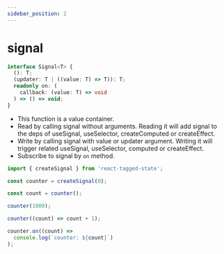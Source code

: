 ```yaml
---
sidebar_position: 2
---
```


# signal

```typescript
interface Signal<T> {
  (): T;
  (updater: T | ((value: T) => T)): T;
  readonly on: (
    callback: (value: T) => void
  ) => () => void;
}
```

- This function is a value container.
- Read by calling signal without arguments. Reading it will add signal to the deps of useSignal, useSelector, createComputed or createEffect.
- Write by calling signal with value or updater argument. Writing it will trigger related useSignal, useSelector, computed or createEffect.
- Subscribe to signal by `on` method.

```typescript
import { createSignal } from 'react-tagged-state';

const counter = createSignal(0);

const count = counter();

counter(1000);

counter((count) => count + 1);

counter.on((count) =>
  console.log(`counter: ${count}`)
);
```
